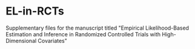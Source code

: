 # EL-in-RCTs
Supplementary files for the manuscript titled "Empirical Likelihood-Based Estimation and Inference in Randomized Controlled Trials with High-Dimensional Covariates"

